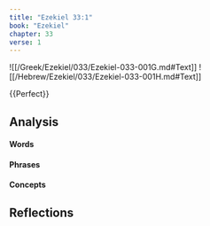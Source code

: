 ```yaml
---
title: "Ezekiel 33:1"
book: "Ezekiel"
chapter: 33
verse: 1
---
```

![[/Greek/Ezekiel/033/Ezekiel-033-001G.md#Text]]
![[/Hebrew/Ezekiel/033/Ezekiel-033-001H.md#Text]]

{{Perfect}}

## Analysis

#### Words

#### Phrases

#### Concepts

## Reflections
